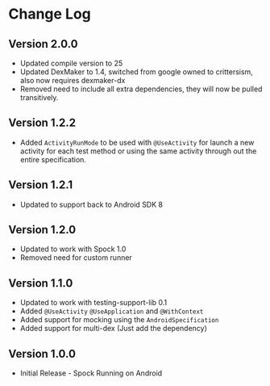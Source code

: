 # Change Log

## Version 2.0.0

* Updated compile version to 25
* Updated DexMaker to 1.4, switched from google owned to crittersism, also now requires
dexmaker-dx
* Removed need to include all extra dependencies, they will now be pulled transitively.

## Version 1.2.2

* Added `ActivityRunMode` to be used with `@UseActivity` for launch a new activity for each
test method or using the same activity through out the entire specification.

## Version 1.2.1

* Updated to support back to Android SDK 8

## Version 1.2.0

* Updated to work with Spock 1.0
* Removed need for custom runner

## Version 1.1.0

* Updated to work with testing-support-lib 0.1
* Added `@UseActivity` `@UseApplication` and `@WithContext`
* Added support for mocking using the `AndroidSpecification`
* Added support for multi-dex (Just add the dependency)

## Version 1.0.0

* Initial Release - Spock Running on Android
